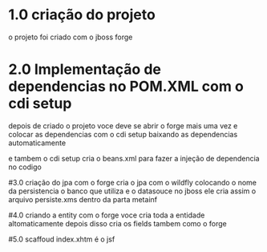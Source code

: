 # 1.0 criação do projeto 
 o projeto foi criado com o jboss forge 
 
# 2.0 Implementação de dependencias no POM.XML com o cdi setup 
depois de criado o projeto voce deve se abrir o forge mais uma vez e colocar as dependencias com o cdi setup baixando as dependencias automaticamente  

e tambem o cdi setup cria o beans.xml  para fazer a injeção de dependencia no codigo
 
#3.0 criação do jpa 
com o forge cria o jpa com o wildfly colocando o nome da persistencia o banco que utiliza e o datasouce no jboss 
ele cria assim o arquivo persiste.xms dentro da parta metainf  

#4.0 criando a entity
com o forge voce cria toda a entidade altomaticamente depois disso cria os fields tambem como o forge 

#5.0 scaffoud
index.xhtm é o jsf 